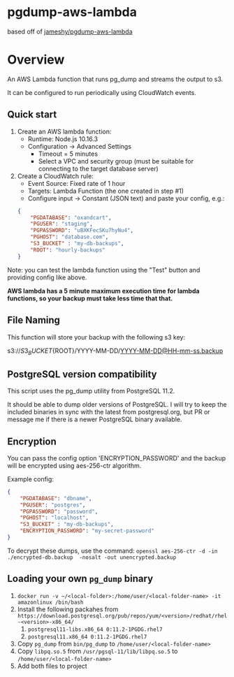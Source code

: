# pgdump-aws-lambda
based off of [jameshy/pgdump-aws-lambda](https://github.com/jameshy/pgdump-aws-lambda)

# Overview

An AWS Lambda function that runs pg_dump and streams the output to s3.

It can be configured to run periodically using CloudWatch events.

## Quick start

1. Create an AWS lambda function:
    - Runtime: Node.js 10.16.3
    - Configuration -> Advanced Settings
        - Timeout = 5 minutes
        - Select a VPC and security group (must be suitable for connecting to the target database server)
2. Create a CloudWatch rule:
    - Event Source: Fixed rate of 1 hour
    - Targets: Lambda Function (the one created in step #1)
    - Configure input -> Constant (JSON text) and paste your config, e.g.:
    ```json
    {
        "PGDATABASE": "oxandcart",
        "PGUSER": "staging",
        "PGPASSWORD": "uBXKFecSKu7hyNu4",
        "PGHOST": "database.com",
        "S3_BUCKET" : "my-db-backups",
        "ROOT": "hourly-backups"
    }
    ```

Note: you can test the lambda function using the "Test" button and providing config like above.

**AWS lambda has a 5 minute maximum execution time for lambda functions, so your backup must take less time that that.**

## File Naming

This function will store your backup with the following s3 key:

s3://${S3_BUCKET}${ROOT}/YYYY-MM-DD/YYYY-MM-DD@HH-mm-ss.backup

## PostgreSQL version compatibility

This script uses the pg_dump utility from PostgreSQL 11.2.

It should be able to dump older versions of PostgreSQL. I will try to keep the included  binaries in sync with the latest from postgresql.org, but PR or message me if there is a newer PostgreSQL binary available.

## Encryption

You can pass the config option 'ENCRYPTION_PASSWORD' and the backup will be encrypted using aes-256-ctr algorithm.

Example config:
```json
{
    "PGDATABASE": "dbname",
    "PGUSER": "postgres",
    "PGPASSWORD": "password",
    "PGHOST": "localhost",
    "S3_BUCKET" : "my-db-backups",
    "ENCRYPTION_PASSWORD": "my-secret-password"
}
```

To decrypt these dumps, use the command:
`openssl aes-256-ctr -d -in ./encrypted-db.backup  -nosalt -out unencrypted.backup`

## Loading your own `pg_dump` binary
1. `docker run -v ~/<local-folder>:/home/user/<local-folder-name> -it amazonlinux /bin/bash`
2. Install the following packahes from `https://download.postgresql.org/pub/repos/yum/<version>/redhat/rhel-<version>-x86_64/`
    1. `postgresql11-libs.x86_64 0:11.2-1PGDG.rhel7`
    2. `postgresql11.x86_64 0:11.2-1PGDG.rhel7`
3. Copy `pg_dump` from `bin/pg_dump` to `/home/user/<local-folder-name>`
4. Copy `libpq.so.5` from `/usr/pgsql-11/lib/libpq.so.5` to `/home/user/<local-folder-name>`
5. Add both files to project

